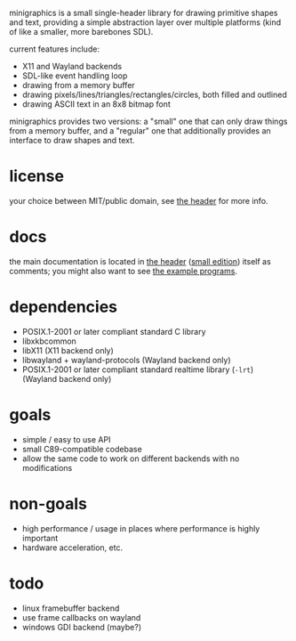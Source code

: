 minigraphics is a small single-header library for drawing primitive shapes and text, providing a simple abstraction layer over multiple platforms (kind of like a smaller, more barebones SDL).

current features include:
- X11 and Wayland backends
- SDL-like event handling loop
- drawing from a memory buffer
- drawing pixels/lines/triangles/rectangles/circles, both filled and outlined
- drawing ASCII text in an 8x8 bitmap font

minigraphics provides two versions: a "small" one that can only draw things from a memory buffer, and a "regular" one that additionally provides an interface to draw shapes and text.

# license

your choice between MIT/public domain, see [the header](minigraphics.h) for more info.

# docs

the main documentation is located in [the header](minigraphics.h) ([small edition](sminigraphics.h)) itself as comments; you might also want to see [the example programs](examples).

# dependencies

- POSIX.1-2001 or later compliant standard C library
- libxkbcommon
- libX11 (X11 backend only)
- libwayland + wayland-protocols (Wayland backend only)
- POSIX.1-2001 or later compliant standard realtime library (`-lrt`) (Wayland backend only)

# goals

- simple / easy to use API
- small C89-compatible codebase
- allow the same code to work on different backends with no modifications

# non-goals

- high performance / usage in places where performance is highly important
- hardware acceleration, etc.

# todo

- linux framebuffer backend
- use frame callbacks on wayland
- windows GDI backend (maybe?)
